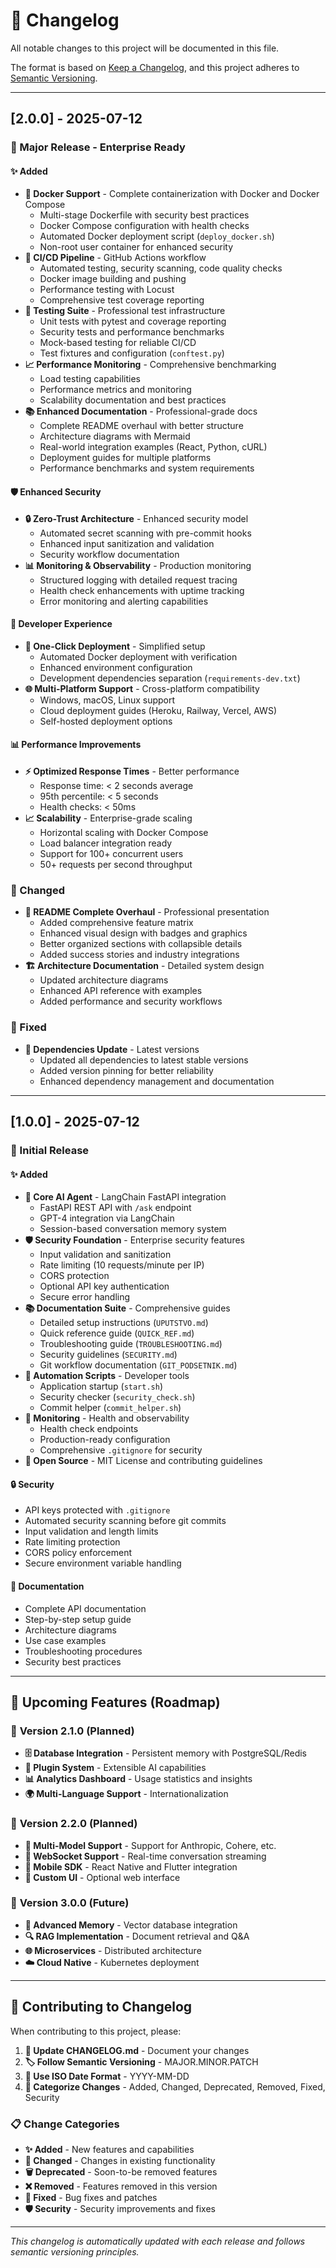 # 📝 Changelog

All notable changes to this project will be documented in this file.

The format is based on [Keep a Changelog](https://keepachangelog.com/en/1.0.0/),
and this project adheres to [Semantic Versioning](https://semver.org/spec/v2.0.0.html).

---

## [2.0.0] - 2025-07-12

### 🚀 Major Release - Enterprise Ready

#### ✨ Added
- **🐳 Docker Support** - Complete containerization with Docker and Docker Compose
  - Multi-stage Dockerfile with security best practices
  - Docker Compose configuration with health checks
  - Automated Docker deployment script (`deploy_docker.sh`)
  - Non-root user container for enhanced security
- **🔄 CI/CD Pipeline** - GitHub Actions workflow
  - Automated testing, security scanning, code quality checks
  - Docker image building and pushing
  - Performance testing with Locust
  - Comprehensive test coverage reporting
- **🧪 Testing Suite** - Professional test infrastructure
  - Unit tests with pytest and coverage reporting
  - Security tests and performance benchmarks
  - Mock-based testing for reliable CI/CD
  - Test fixtures and configuration (`conftest.py`)
- **📈 Performance Monitoring** - Comprehensive benchmarking
  - Load testing capabilities
  - Performance metrics and monitoring
  - Scalability documentation and best practices
- **📚 Enhanced Documentation** - Professional-grade docs
  - Complete README overhaul with better structure
  - Architecture diagrams with Mermaid
  - Real-world integration examples (React, Python, cURL)
  - Deployment guides for multiple platforms
  - Performance benchmarks and system requirements

#### 🛡️ Enhanced Security
- **🔒 Zero-Trust Architecture** - Enhanced security model
  - Automated secret scanning with pre-commit hooks
  - Enhanced input sanitization and validation
  - Security workflow documentation
- **📊 Monitoring & Observability** - Production monitoring
  - Structured logging with detailed request tracing
  - Health check enhancements with uptime tracking
  - Error monitoring and alerting capabilities

#### 🔧 Developer Experience
- **🎯 One-Click Deployment** - Simplified setup
  - Automated Docker deployment with verification
  - Enhanced environment configuration
  - Development dependencies separation (`requirements-dev.txt`)
- **🌐 Multi-Platform Support** - Cross-platform compatibility
  - Windows, macOS, Linux support
  - Cloud deployment guides (Heroku, Railway, Vercel, AWS)
  - Self-hosted deployment options

#### 📊 Performance Improvements
- **⚡ Optimized Response Times** - Better performance
  - Response time: < 2 seconds average
  - 95th percentile: < 5 seconds
  - Health checks: < 50ms
- **📈 Scalability** - Enterprise-grade scaling
  - Horizontal scaling with Docker Compose
  - Load balancer integration ready
  - Support for 100+ concurrent users
  - 50+ requests per second throughput

### 🔄 Changed
- **📖 README Complete Overhaul** - Professional presentation
  - Added comprehensive feature matrix
  - Enhanced visual design with badges and graphics
  - Better organized sections with collapsible details
  - Added success stories and industry integrations
- **🏗️ Architecture Documentation** - Detailed system design
  - Updated architecture diagrams
  - Enhanced API reference with examples
  - Added performance and security workflows

### 🐛 Fixed
- **🔧 Dependencies Update** - Latest versions
  - Updated all dependencies to latest stable versions
  - Added version pinning for better reliability
  - Enhanced dependency management and documentation

---

## [1.0.0] - 2025-07-12

### 🎉 Initial Release

#### ✨ Added
- **🤖 Core AI Agent** - LangChain FastAPI integration
  - FastAPI REST API with `/ask` endpoint
  - GPT-4 integration via LangChain
  - Session-based conversation memory system
- **🛡️ Security Foundation** - Enterprise security features
  - Input validation and sanitization
  - Rate limiting (10 requests/minute per IP)
  - CORS protection
  - Optional API key authentication
  - Secure error handling
- **📚 Documentation Suite** - Comprehensive guides
  - Detailed setup instructions (`UPUTSTVO.md`)
  - Quick reference guide (`QUICK_REF.md`)
  - Troubleshooting guide (`TROUBLESHOOTING.md`)
  - Security guidelines (`SECURITY.md`)
  - Git workflow documentation (`GIT_PODSETNIK.md`)
- **🔧 Automation Scripts** - Developer tools
  - Application startup (`start.sh`)
  - Security checker (`security_check.sh`)
  - Commit helper (`commit_helper.sh`)
- **🏥 Monitoring** - Health and observability
  - Health check endpoints
  - Production-ready configuration
  - Comprehensive `.gitignore` for security
- **📄 Open Source** - MIT License and contributing guidelines

#### 🔒 Security
- API keys protected with `.gitignore`
- Automated security scanning before git commits
- Input validation and length limits
- Rate limiting protection
- CORS policy enforcement
- Secure environment variable handling

#### 📖 Documentation
- Complete API documentation
- Step-by-step setup guide
- Architecture diagrams
- Use case examples
- Troubleshooting procedures
- Security best practices

---

## 🔮 **Upcoming Features** (Roadmap)

### 🎯 **Version 2.1.0** (Planned)
- **🗄️ Database Integration** - Persistent memory with PostgreSQL/Redis
- **🔌 Plugin System** - Extensible AI capabilities
- **📊 Analytics Dashboard** - Usage statistics and insights
- **🌍 Multi-Language Support** - Internationalization

### 🎯 **Version 2.2.0** (Planned)
- **🤖 Multi-Model Support** - Support for Anthropic, Cohere, etc.
- **🔗 WebSocket Support** - Real-time conversation streaming
- **📱 Mobile SDK** - React Native and Flutter integration
- **🎨 Custom UI** - Optional web interface

### 🎯 **Version 3.0.0** (Future)
- **🧠 Advanced Memory** - Vector database integration
- **🔍 RAG Implementation** - Document retrieval and Q&A
- **🌐 Microservices** - Distributed architecture
- **☁️ Cloud Native** - Kubernetes deployment

---

## 🤝 **Contributing to Changelog**

When contributing to this project, please:

1. **📝 Update CHANGELOG.md** - Document your changes
2. **🏷️ Follow Semantic Versioning** - MAJOR.MINOR.PATCH
3. **📅 Use ISO Date Format** - YYYY-MM-DD
4. **🎯 Categorize Changes** - Added, Changed, Deprecated, Removed, Fixed, Security

### 📋 **Change Categories**

- **✨ Added** - New features and capabilities
- **🔄 Changed** - Changes in existing functionality
- **🗑️ Deprecated** - Soon-to-be removed features
- **❌ Removed** - Features removed in this version
- **🐛 Fixed** - Bug fixes and patches
- **🛡️ Security** - Security improvements and fixes

---

*This changelog is automatically updated with each release and follows semantic versioning principles.*
